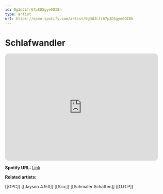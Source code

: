 ```yaml
---
id: 0g3dJLfr67p8DSgye0OI8h
type: artist
url: https://open.spotify.com/artist/0g3dJLfr67p8DSgye0OI8h
---
```

# Schlafwandler

<iframe style="border-radius:12px" src="https://open.spotify.com/embed/artist/0g3dJLfr67p8DSgye0OI8h" width="100%" height="352" frameBorder="0" allowfullscreen="" allow="autoplay; clipboard-write; encrypted-media; fullscreen; picture-in-picture" loading="lazy"></iframe>

**Spotify URL:** [Link](https://open.spotify.com/artist/0g3dJLfr67p8DSgye0OI8h)

**Related artists:**

[[GPC]]
[[Jayson 4.9.0]]
[[Sicc]]
[[Schmaler Schatten]]
[[O.G.P]]
